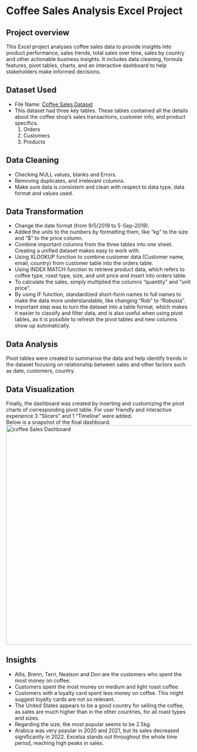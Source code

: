 # Coffee Sales Analysis Excel Project

## Project overview
This Excel project analyses coffee sales data to provide insights into product performance, sales trends, total sales over time, sales by country and other actionable business insights. It includes data cleaning, formula features, pivot tables, charts, and an interactive dashboard to help stakeholders make informed decisions.

## Dataset Used
- File Name:  <a href="https://github.com/preetibyte/coffee-project/blob/main/Coffee%20Sales%20Raw%20Data.xlsx">Coffee Sales Dataset</a>
- This dataset had three key tables. These tables contained all the details about the coffee shop’s sales transactions, customer info, and product specifics.    
  1. Orders     
  2. Customers    
  3. Products        

## Data Cleaning 
- Checking NULL values, blanks and Errors.
- Removing duplicates, and irrelevant columns.
- Make sure data is consistent and clean with respect to data type, data format and values used.

## Data Transformation
- Change the date format (from 9/5/2019 to 5-Sep-2019). 
- Added the units to the numbers by formatting them, like “kg” to the size and “$” to the price column. 
- Combine important columns from the three tables into one sheet. Creating a unified dataset makes easy to work with.
- Using XLOOKUP function to combine customer data (Customer name, email, country) from customer table into the orders table.
- Using INDEX MATCH function to retrieve product data, which refers to coffee type, roast type, size, and unit price and insert into orders table.
- To calculate the sales, simply multiplied the columns “quantity” and “unit price”.
- By using IF function, standardized short-form names to full names to make the data more understandable, like changing “Rob” to “Robusta”.
- Important step was to turn the dataset into a table format, which makes it easier to classify and filter data, and is also useful when using pivot tables, as it is possible to refresh the pivot tables and new columns show up automatically.

## Data Analysis
Pivot tables were created to summarise the data and help identify trends in the dataset focusing on relationship between sales and other factors such as date, customers, country.

## Data Visualization
Finally, the dashboard was created by inserting and customizing the pivot charts of corresponding pivot table. For user friendly and interactive experience 3 "Slicers" and 1 “Timeline” were added.      
Below is a snapshot of the final dashboard.
<img width="1158" height="597" alt="coffee Sales Dashboard" src="https://github.com/user-attachments/assets/12a6c3ab-96d1-421a-8c52-ff431926119f" />

## Insights
-	Allis, Brenn, Terri, Nealson and Don are the customers who spent the most money on coffee.
-	Customers spent the most money on medium and light roast coffee.
-	Customers with a loyalty card spent less money on coffee. This might suggest loyalty cards are not so relevant.
-	The United States appears to be a good country for selling the coffee, as sales are much higher than in the other countries, for all roast types and sizes. 
-	Regarding the size, the most popular seems to be 2.5kg.
-	Arabica was very popular in 2020 and 2021, but its sales decreased significantly in 2022. Excelsa stands out throughout the whole time period, reaching high peaks in sales.

